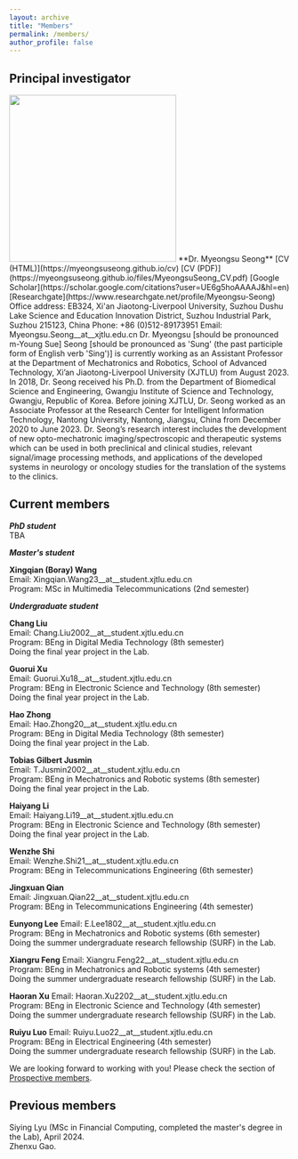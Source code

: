 ```yaml
---
layout: archive
title: "Members"
permalink: /members/
author_profile: false
---
```


## Principal investigator   
<img src="https://myeongsuseong.github.io/images/myeongsu_seong.png" width="300" height="300">   
**Dr. Myeongsu Seong**    
[CV (HTML)](https://myeongsuseong.github.io/cv) [CV (PDF)](https://myeongsuseong.github.io/files/MyeongsuSeong_CV.pdf) [Google Scholar](https://scholar.google.com/citations?user=UE6g5hoAAAAJ&hl=en) [Researchgate](https://www.researchgate.net/profile/Myeongsu-Seong)  
Office address: EB324, Xi'an Jiaotong-Liverpool University, Suzhou Dushu Lake Science and Education Innovation District, Suzhou Industrial Park, Suzhou 215123, China     
Phone: +86 (0)512-89173951
Email: Myeongsu.Seong__at__xjtlu.edu.cn          
Dr. Myeongsu [should be pronounced m-Young Sue] Seong [should be pronounced as 'Sung' (the past participle form of English verb 'Sing')] is currently working as an Assistant Professor at the Department of Mechatronics and Robotics, School of Advanced Technology, Xi’an Jiaotong-Liverpool University (XJTLU) from August 2023. In 2018, Dr. Seong received his Ph.D. from the Department of Biomedical Science and Engineering, Gwangju Institute of Science and Technology, Gwangju, Republic of Korea. Before joining XJTLU, Dr. Seong worked as an Associate Professor at the Research Center for Intelligent Information Technology, Nantong University, Nantong, Jiangsu, China from December 2020 to June 2023. Dr. Seong’s research interest includes the development of new opto-mechatronic imaging/spectroscopic and therapeutic systems which can be used in both preclinical and clinical studies, relevant signal/image processing methods, and applications of the developed systems in neurology or oncology studies for the translation of the systems to the clinics.

## Current members

***PhD student***     
TBA   

***Master's student***  

**Xingqian (Boray) Wang**   
Email: Xingqian.Wang23__at__student.xjtlu.edu.cn  
Program: MSc in Multimedia Telecommunications (2nd semester)   


***Undergraduate student***   

**Chang Liu**   
Email: Chang.Liu2002__at__student.xjtlu.edu.cn  
Program: BEng in Digital Media Technology (8th semester)   
Doing the final year project in the Lab.      

**Guorui Xu**    
Email: Guorui.Xu18__at__student.xjtlu.edu.cn  
Program: BEng in Electronic Science and Technology (8th semester)   
Doing the final year project in the Lab.      

**Hao Zhong**         
Email: Hao.Zhong20__at__student.xjtlu.edu.cn  
Program: BEng in Digital Media Technology (8th semester)   
Doing the final year project in the Lab.      

**Tobias Gilbert Jusmin**        
Email: T.Jusmin2002__at__student.xjtlu.edu.cn  
Program: BEng in Mechatronics and Robotic systems (8th semester)   
Doing the final year project in the Lab.         

**Haiyang Li**       
Email: Haiyang.Li19__at__student.xjtlu.edu.cn  
Program: BEng in Electronic Science and Technology (8th semester)   
Doing the final year project in the Lab.       

**Wenzhe Shi**      
Email: Wenzhe.Shi21__at__student.xjtlu.edu.cn  
Program: BEng in Telecommunications Engineering (6th semester)   

**Jingxuan Qian**      
Email: Jingxuan.Qian22__at__student.xjtlu.edu.cn  
Program: BEng in Telecommunications Engineering (4th semester)

**Eunyong Lee**
Email: E.Lee1802__at__student.xjtlu.edu.cn   
Program: BEng in Mechatronics and Robotic systems (6th semester)      
Doing the summer undergraduate research fellowship (SURF) in the Lab.   

**Xiangru Feng**
Email: Xiangru.Feng22__at__student.xjtlu.edu.cn   
Program: BEng in Mechatronics and Robotic systems (4th semester)   
Doing the summer undergraduate research fellowship (SURF) in the Lab.   

**Haoran Xu**
Email: Haoran.Xu2202__at__student.xjtlu.edu.cn   
Program: BEng in Electronic Science and Technology (4th semester)      
Doing the summer undergraduate research fellowship (SURF) in the Lab.   

**Ruiyu Luo**
Email: Ruiyu.Luo22__at__student.xjtlu.edu.cn   
Program: BEng in Electrical Engineering (4th semester)      
Doing the summer undergraduate research fellowship (SURF) in the Lab.    

We are looking forward to working with you! Please check the section of [Prospective members](https://myeongsuseong.github.io/prospective_members/).


Previous members
------
Siying Lyu (MSc in Financial Computing, completed the master's degree in the Lab), April 2024.     
Zhenxu Gao.   
